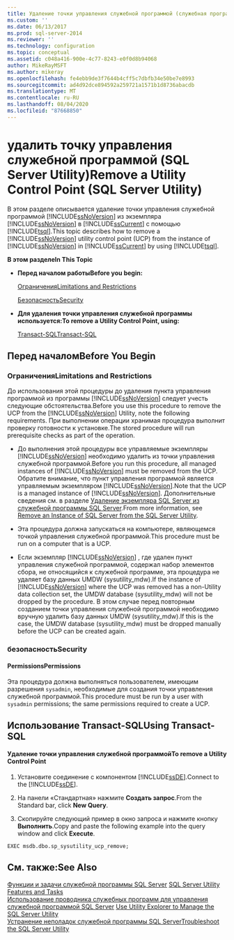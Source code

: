 ```yaml
---
title: Удаление точки управления служебной программой (служебная программа SQL Server) | Документация Майкрософт
ms.custom: ''
ms.date: 06/13/2017
ms.prod: sql-server-2014
ms.reviewer: ''
ms.technology: configuration
ms.topic: conceptual
ms.assetid: c048a416-900e-4c77-8243-e0f0d8b94068
author: MikeRayMSFT
ms.author: mikeray
ms.openlocfilehash: fe4ebb9de3f7644b4cff5c7dbfb34e50be7e8993
ms.sourcegitcommit: ad4d92dce894592a259721a1571b1d8736abacdb
ms.translationtype: MT
ms.contentlocale: ru-RU
ms.lasthandoff: 08/04/2020
ms.locfileid: "87668850"
---
```

# <a name="remove-a-utility-control-point-sql-server-utility"></a><span data-ttu-id="c9966-102">удалить точку управления служебной программой (SQL Server Utility)</span><span class="sxs-lookup"><span data-stu-id="c9966-102">Remove a Utility Control Point (SQL Server Utility)</span></span>
  <span data-ttu-id="c9966-103">В этом разделе описывается удаление точки управления служебной программой [!INCLUDE[ssNoVersion](../../includes/ssnoversion-md.md)] из экземпляра [!INCLUDE[ssNoVersion](../../includes/ssnoversion-md.md)] в [!INCLUDE[ssCurrent](../../includes/sscurrent-md.md)] с помощью [!INCLUDE[tsql](../../includes/tsql-md.md)].</span><span class="sxs-lookup"><span data-stu-id="c9966-103">This topic describes how to remove a [!INCLUDE[ssNoVersion](../../includes/ssnoversion-md.md)] utility control point (UCP) from the instance of [!INCLUDE[ssNoVersion](../../includes/ssnoversion-md.md)] in [!INCLUDE[ssCurrent](../../includes/sscurrent-md.md)] by using [!INCLUDE[tsql](../../includes/tsql-md.md)].</span></span>  
  
 <span data-ttu-id="c9966-104">**В этом разделе**</span><span class="sxs-lookup"><span data-stu-id="c9966-104">**In This Topic**</span></span>  
  
-   <span data-ttu-id="c9966-105">**Перед началом работы**</span><span class="sxs-lookup"><span data-stu-id="c9966-105">**Before you begin:**</span></span>  
  
     [<span data-ttu-id="c9966-106">Ограничения</span><span class="sxs-lookup"><span data-stu-id="c9966-106">Limitations and Restrictions</span></span>](#Restrictions)  
  
     [<span data-ttu-id="c9966-107">Безопасность</span><span class="sxs-lookup"><span data-stu-id="c9966-107">Security</span></span>](#Security)  
  
-   <span data-ttu-id="c9966-108">**Для удаления точки управления служебной программы используется:**</span><span class="sxs-lookup"><span data-stu-id="c9966-108">**To remove a Utility Control Point, using:**</span></span>  
  
     [<span data-ttu-id="c9966-109">Transact-SQL</span><span class="sxs-lookup"><span data-stu-id="c9966-109">Transact-SQL</span></span>](#TsqlProcedure)  
  
##  <a name="before-you-begin"></a><a name="BeforeYouBegin"></a> <span data-ttu-id="c9966-110">Перед началом</span><span class="sxs-lookup"><span data-stu-id="c9966-110">Before You Begin</span></span>  
  
###  <a name="limitations-and-restrictions"></a><a name="Restrictions"></a> <span data-ttu-id="c9966-111">Ограничения</span><span class="sxs-lookup"><span data-stu-id="c9966-111">Limitations and Restrictions</span></span>  
 <span data-ttu-id="c9966-112">До использования этой процедуры до удаления пункта управления программой из программы [!INCLUDE[ssNoVersion](../../includes/ssnoversion-md.md)] следует учесть следующие обстоятельства.</span><span class="sxs-lookup"><span data-stu-id="c9966-112">Before you use this procedure to remove the UCP from the [!INCLUDE[ssNoVersion](../../includes/ssnoversion-md.md)] Utility, note the following requirements.</span></span> <span data-ttu-id="c9966-113">При выполнении операции хранимая процедура выполнит проверку готовности к установке.</span><span class="sxs-lookup"><span data-stu-id="c9966-113">The stored procedure will run prerequisite checks as part of the operation.</span></span>  
  
-   <span data-ttu-id="c9966-114">До выполнения этой процедуры все управляемые экземпляры [!INCLUDE[ssNoVersion](../../includes/ssnoversion-md.md)] необходимо удалить из точки управления служебной программой.</span><span class="sxs-lookup"><span data-stu-id="c9966-114">Before you run this procedure, all managed instances of [!INCLUDE[ssNoVersion](../../includes/ssnoversion-md.md)] must be removed from the UCP.</span></span> <span data-ttu-id="c9966-115">Обратите внимание, что пункт управления программой является управляемым экземпляром [!INCLUDE[ssNoVersion](../../includes/ssnoversion-md.md)].</span><span class="sxs-lookup"><span data-stu-id="c9966-115">Note that the UCP is a managed instance of [!INCLUDE[ssNoVersion](../../includes/ssnoversion-md.md)].</span></span> <span data-ttu-id="c9966-116">Дополнительные сведения см. в разделе [Удаление экземпляра SQL Server из служебной программы SQL Server](remove-an-instance-of-sql-server-from-the-sql-server-utility.md).</span><span class="sxs-lookup"><span data-stu-id="c9966-116">From more information, see [Remove an Instance of SQL Server from the SQL Server Utility](remove-an-instance-of-sql-server-from-the-sql-server-utility.md).</span></span>  
  
-   <span data-ttu-id="c9966-117">Эта процедура должна запускаться на компьютере, являющемся точкой управления служебной программой.</span><span class="sxs-lookup"><span data-stu-id="c9966-117">This procedure must be run on a computer that is a UCP.</span></span>  
  
-   <span data-ttu-id="c9966-118">Если экземпляр [!INCLUDE[ssNoVersion](../../includes/ssnoversion-md.md)] , где удален пункт управления служебной программой, содержал набор элементов сбора, не относящийся к служебной программе, эта процедура не удаляет базу данных UMDW (sysutility_mdw).</span><span class="sxs-lookup"><span data-stu-id="c9966-118">If the instance of [!INCLUDE[ssNoVersion](../../includes/ssnoversion-md.md)] where the UCP was removed has a non-Utility data collection set, the UMDW database (sysutility_mdw) will not be dropped by the procedure.</span></span> <span data-ttu-id="c9966-119">В этом случае перед повторным созданием точки управления служебной программой необходимо вручную удалить базу данных UMDW (sysutility_mdw).</span><span class="sxs-lookup"><span data-stu-id="c9966-119">If this is the case, the UMDW database (sysutility_mdw) must be dropped manually before the UCP can be created again.</span></span>  
  
###  <a name="security"></a><a name="Security"></a> <span data-ttu-id="c9966-120">безопасность</span><span class="sxs-lookup"><span data-stu-id="c9966-120">Security</span></span>  
  
####  <a name="permissions"></a><a name="Permissions"></a> <span data-ttu-id="c9966-121">Permissions</span><span class="sxs-lookup"><span data-stu-id="c9966-121">Permissions</span></span>  
 <span data-ttu-id="c9966-122">Эта процедура должна выполняться пользователем, имеющим разрешения `sysadmin`, необходимые для создания точки управления служебной программой.</span><span class="sxs-lookup"><span data-stu-id="c9966-122">This procedure must be run by a user with `sysadmin` permissions; the same permissions required to create a UCP.</span></span>  
  
##  <a name="using-transact-sql"></a><a name="TsqlProcedure"></a> <span data-ttu-id="c9966-123">Использование Transact-SQL</span><span class="sxs-lookup"><span data-stu-id="c9966-123">Using Transact-SQL</span></span>  
  
#### <a name="to-remove-a-utility-control-point"></a><span data-ttu-id="c9966-124">Удаление точки управления служебной программой</span><span class="sxs-lookup"><span data-stu-id="c9966-124">To remove a Utility Control Point</span></span>  
  
1.  <span data-ttu-id="c9966-125">Установите соединение с компонентом [!INCLUDE[ssDE](../../includes/ssde-md.md)].</span><span class="sxs-lookup"><span data-stu-id="c9966-125">Connect to the [!INCLUDE[ssDE](../../includes/ssde-md.md)].</span></span>  
  
2.  <span data-ttu-id="c9966-126">На панели «Стандартная» нажмите **Создать запрос**.</span><span class="sxs-lookup"><span data-stu-id="c9966-126">From the Standard bar, click **New Query**.</span></span>  
  
3.  <span data-ttu-id="c9966-127">Скопируйте следующий пример в окно запроса и нажмите кнопку **Выполнить**.</span><span class="sxs-lookup"><span data-stu-id="c9966-127">Copy and paste the following example into the query window and click **Execute**.</span></span>  
  
```  
EXEC msdb.dbo.sp_sysutility_ucp_remove;  
```  
  
## <a name="see-also"></a><span data-ttu-id="c9966-128">См. также:</span><span class="sxs-lookup"><span data-stu-id="c9966-128">See Also</span></span>  
 <span data-ttu-id="c9966-129">[Функции и задачи служебной программы SQL Server](sql-server-utility-features-and-tasks.md) </span><span class="sxs-lookup"><span data-stu-id="c9966-129">[SQL Server Utility Features and Tasks](sql-server-utility-features-and-tasks.md) </span></span>  
 <span data-ttu-id="c9966-130">[Использование проводника служебных программ для управления служебной программой SQL Server](use-utility-explorer-to-manage-the-sql-server-utility.md) </span><span class="sxs-lookup"><span data-stu-id="c9966-130">[Use Utility Explorer to Manage the SQL Server Utility](use-utility-explorer-to-manage-the-sql-server-utility.md) </span></span>  
 [<span data-ttu-id="c9966-131">Устранение неполадок служебной программы SQL Server</span><span class="sxs-lookup"><span data-stu-id="c9966-131">Troubleshoot the SQL Server Utility</span></span>](../../database-engine/troubleshoot-the-sql-server-utility.md)  
  
  
